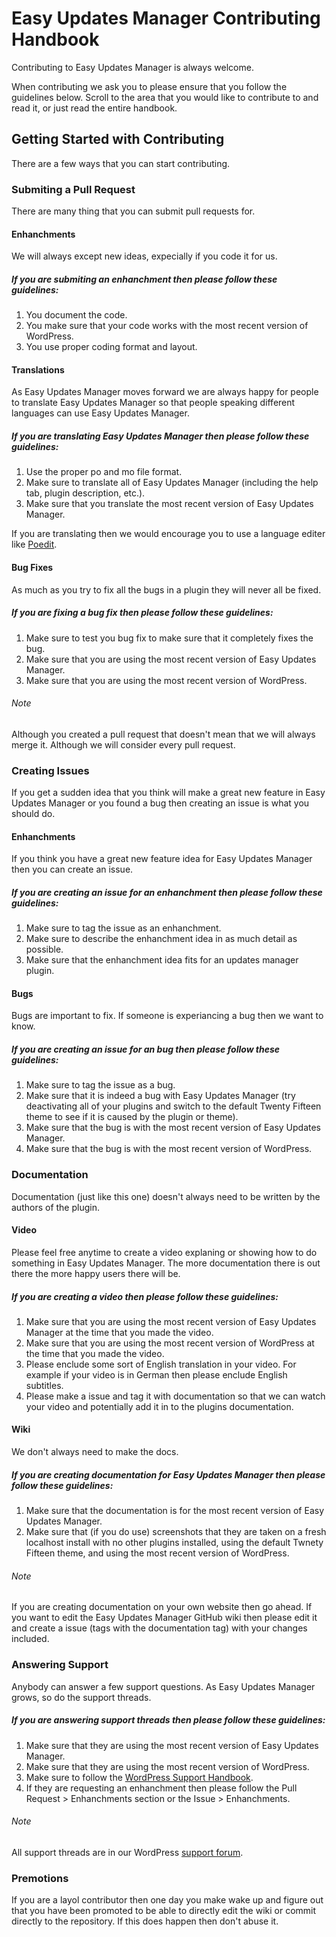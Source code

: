 # Easy Updates Manager Contributing Handbook
Contributing to Easy Updates Manager is always welcome.

When contributing we ask you to please ensure that you follow the guidelines below. Scroll to the area that you would like to contribute to and read it, or just read the entire handbook.

## Getting Started with Contributing
There are a few ways that you can start contributing.


### Submiting a Pull Request
There are many thing that you can submit pull requests for.

#### Enhanchments
We will always except new ideas, expecially if you code it for us.

##### If you are submiting an enhanchment then please follow these guidelines:
1. You document the code. 
2. You make sure that your code works with the most recent version of WordPress.
3. You use proper coding format and layout.


#### Translations
As Easy Updates Manager moves forward we are always happy for people to translate Easy Updates Manager so that people speaking different languages can use Easy Updates Manager.

##### If you are translating Easy Updates Manager then please follow these guidelines:
1. Use the proper po and mo file format.
2. Make sure to translate all of Easy Updates Manager (including the help tab, plugin description, etc.).
3. Make sure that you translate the most recent version of Easy Updates Manager.

If you are translating then we would encourage you to use a language editer like <a href="https://poedit.net/">Poedit</a>.


#### Bug Fixes
As much as you try to fix all the bugs in a plugin they will never all be fixed.

##### If you are fixing a bug fix then please follow these guidelines:
1. Make sure to test you bug fix to make sure that it completely fixes the bug.
2. Make sure that you are using the most recent version of Easy Updates Manager.
3. Make sure that you are using the most recent version of WordPress.

###### Note
Although you created a pull request that doesn't mean that we will always merge it. Although we will consider every pull request.


### Creating Issues
If you get a sudden idea that you think will make a great new feature in Easy Updates Manager or you found a bug then creating an issue is what you should do.

#### Enhanchments
If you think you have a great new feature idea for Easy Updates Manager then you can create an issue.

##### If you are creating an issue for an enhanchment then please follow these guidelines:
1. Make sure to tag the issue as an enhanchment.
2. Make sure to describe the enhanchment idea in as much detail as possible.
3. Make sure that the enhanchment idea fits for an updates manager plugin.


#### Bugs
Bugs are important to fix. If someone is experiancing a bug then we want to know.

##### If you are creating an issue for an bug then please follow these guidelines:
1. Make sure to tag the issue as a bug.
2. Make sure that it is indeed a bug with Easy Updates Manager (try deactivating all of your plugins and switch to the default Twenty Fifteen theme to see if it is caused by the plugin or theme).
3. Make sure that the bug is with the most recent version of Easy Updates Manager.
4. Make sure that the bug is with the most recent version of WordPress.


### Documentation
Documentation (just like this one) doesn't always need to be written by the authors of the plugin.

#### Video
Please feel free anytime to create a video explaning or showing how to do something in Easy Updates Manager. The more documentation there is out there the more happy users there will be.

##### If you are creating a video then please follow these guidelines:
1. Make sure that you are using the most recent version of Easy Updates Manager at the time that you made the video.
2. Make sure that you are using the most recent version of WordPress at the time that you made the video.
3. Please enclude some sort of English translation in your video. For example if your video is in German then please enclude English subtitles.
4. Please make a issue and tag it with documentation so that we can watch your video and potentially add it in to the plugins documentation.


#### Wiki
We don't always need to make the docs.

##### If you are creating documentation for Easy Updates Manager then please follow these guidelines:
1. Make sure that the documentation is for the most recent version of Easy Updates Manager.
2. Make sure that (if you do use) screenshots that they are taken on a fresh localhost install with no other plugins installed, using the default Twnety Fifteen theme, and using the most recent version of WordPress.

###### Note
If you are creating documentation on your own website then go ahead. If you want to edit the Easy Updates Manager GitHub wiki then please edit it and create a issue (tags with the documentation tag) with your changes included.


### Answering Support
Anybody can answer a few support questions. As Easy Updates Manager grows, so do the support threads.

##### If you are answering support threads then please follow these guidelines:
1. Make sure that they are using the most recent version of Easy Updates Manager.
2. Make sure that they are using the most recent version of WordPress.
3. Make sure to follow the <a href="https://make.wordpress.org/support/handbook/">WordPress Support Handbook</a>.
4. If they are requesting an enhanchment then please follow the Pull Request > Enhanchments section or the Issue > Enhanchments.

###### Note
All support threads are in our WordPress <a href="https://wordpress.org/support/plugin/stops-core-theme-and-plugin-updates">support forum</a>.

### Premotions

If you are a layol contributor then one day you make wake up and figure out that you have been promoted to be able to directly edit the wiki or commit directly to the repository. If this does happen then don't abuse it.